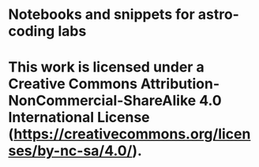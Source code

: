 # Notebooks and snippets for astro-coding labs
# This work is licensed under a Creative Commons Attribution-NonCommercial-ShareAlike 4.0 International License (https://creativecommons.org/licenses/by-nc-sa/4.0/).
